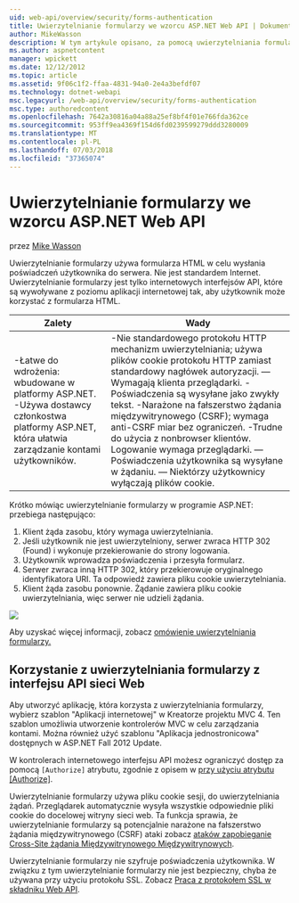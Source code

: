 ```yaml
---
uid: web-api/overview/security/forms-authentication
title: Uwierzytelnianie formularzy we wzorcu ASP.NET Web API | Dokumentacja firmy Microsoft
author: MikeWasson
description: W tym artykule opisano, za pomocą uwierzytelniania formularzy programu ASP.NET Web API.
ms.author: aspnetcontent
manager: wpickett
ms.date: 12/12/2012
ms.topic: article
ms.assetid: 9f06c1f2-ffaa-4831-94a0-2e4a3befdf07
ms.technology: dotnet-webapi
msc.legacyurl: /web-api/overview/security/forms-authentication
msc.type: authoredcontent
ms.openlocfilehash: 7642a30816a04a88a25ef8bf4f01e766fda362ce
ms.sourcegitcommit: 953ff9ea4369f154d6fd0239599279ddd3280009
ms.translationtype: MT
ms.contentlocale: pl-PL
ms.lasthandoff: 07/03/2018
ms.locfileid: "37365074"
---
```

<a name="forms-authentication-in-aspnet-web-api"></a>Uwierzytelnianie formularzy we wzorcu ASP.NET Web API
====================
przez [Mike Wasson](https://github.com/MikeWasson)

Uwierzytelnianie formularzy używa formularza HTML w celu wysłania poświadczeń użytkownika do serwera. Nie jest standardem Internet. Uwierzytelnianie formularzy jest tylko internetowych interfejsów API, które są wywoływane z poziomu aplikacji internetowej tak, aby użytkownik może korzystać z formularza HTML.

| Zalety | Wady |
| --- | --- |
| -Łatwe do wdrożenia: wbudowane w platformy ASP.NET. -Używa dostawcy członkostwa platformy ASP.NET, która ułatwia zarządzanie kontami użytkowników. | -Nie standardowego protokołu HTTP mechanizm uwierzytelniania; używa plików cookie protokołu HTTP zamiast standardowy nagłówek autoryzacji. — Wymagają klienta przeglądarki. -Poświadczenia są wysyłane jako zwykły tekst. -Narażone na fałszerstwo żądania międzywitrynowego (CSRF); wymaga anti-CSRF miar bez ograniczeń. -Trudne do użycia z nonbrowser klientów. Logowanie wymaga przeglądarki. — Poświadczenia użytkownika są wysyłane w żądaniu. — Niektórzy użytkownicy wyłączają plików cookie. |

Krótko mówiąc uwierzytelnianie formularzy w programie ASP.NET: przebiega następująco:

1. Klient żąda zasobu, który wymaga uwierzytelniania.
2. Jeśli użytkownik nie jest uwierzytelniony, serwer zwraca HTTP 302 (Found) i wykonuje przekierowanie do strony logowania.
3. Użytkownik wprowadza poświadczenia i przesyła formularz.
4. Serwer zwraca inną HTTP 302, który przekierowuje oryginalnego identyfikatora URI. Ta odpowiedź zawiera pliku cookie uwierzytelniania.
5. Klient żąda zasobu ponownie. Żądanie zawiera pliku cookie uwierzytelniania, więc serwer nie udzieli żądania.

![](forms-authentication/_static/image1.png)

Aby uzyskać więcej informacji, zobacz [omówienie uwierzytelniania formularzy.](../../../web-forms/overview/older-versions-security/introduction/an-overview-of-forms-authentication-cs.md)

## <a name="using-forms-authentication-with-web-api"></a>Korzystanie z uwierzytelniania formularzy z interfejsu API sieci Web

Aby utworzyć aplikację, która korzysta z uwierzytelniania formularzy, wybierz szablon "Aplikacji internetowej" w Kreatorze projektu MVC 4. Ten szablon umożliwia utworzenie kontrolerów MVC w celu zarządzania kontami. Można również użyć szablonu "Aplikacja jednostronicowa" dostępnych w ASP.NET Fall 2012 Update.

W kontrolerach internetowego interfejsu API możesz ograniczyć dostęp za pomocą `[Authorize]` atrybutu, zgodnie z opisem w [przy użyciu atrybutu [Authorize]](authentication-and-authorization-in-aspnet-web-api.md#auth3).

Uwierzytelnianie formularzy używa pliku cookie sesji, do uwierzytelniania żądań. Przeglądarek automatycznie wysyła wszystkie odpowiednie pliki cookie do docelowej witryny sieci web. Ta funkcja sprawia, że uwierzytelnianie formularzy są potencjalnie narażone na fałszerstwo żądania międzywitrynowego (CSRF) ataki zobacz [ataków zapobieganie Cross-Site żądania Międzywitrynowego Międzywitrynowych](preventing-cross-site-request-forgery-csrf-attacks.md).

Uwierzytelnianie formularzy nie szyfruje poświadczenia użytkownika. W związku z tym uwierzytelnianie formularzy nie jest bezpieczny, chyba że używana przy użyciu protokołu SSL. Zobacz [Praca z protokołem SSL w składniku Web API](working-with-ssl-in-web-api.md).
